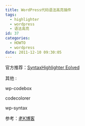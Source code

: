 ```yaml
---
title: WordPress代码语法高亮插件
tags:
  - highlighter
  - wordpress
  - 语法高亮
id: 37
categories:
  - HOWTO
  - wordpress
date: 2011-12-10 09:30:05
---
```


官方推荐：[SyntaxHighlighter Eolved](http://wordpress.org/extend/plugins/syntaxhighlighter/)

其他 :

wp-codebox

codecolorer

wp-syntax

参考：[老K博客](http://www.laokboke.net/2011/10/06/wordpress-syntaxhighlighter/)